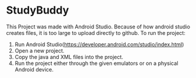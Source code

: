 # StudyBuddy

This Project was made with Android Studio. Because of how android studio creates files, it is too large to upload directly to github. To run the project: 
1. Run Android Studio(https://developer.android.com/studio/index.html) 
2. Open a new project. 
3. Copy the java and XML files into the project. 
4. Run the project either through the given emulators or on a physical Android device. 
